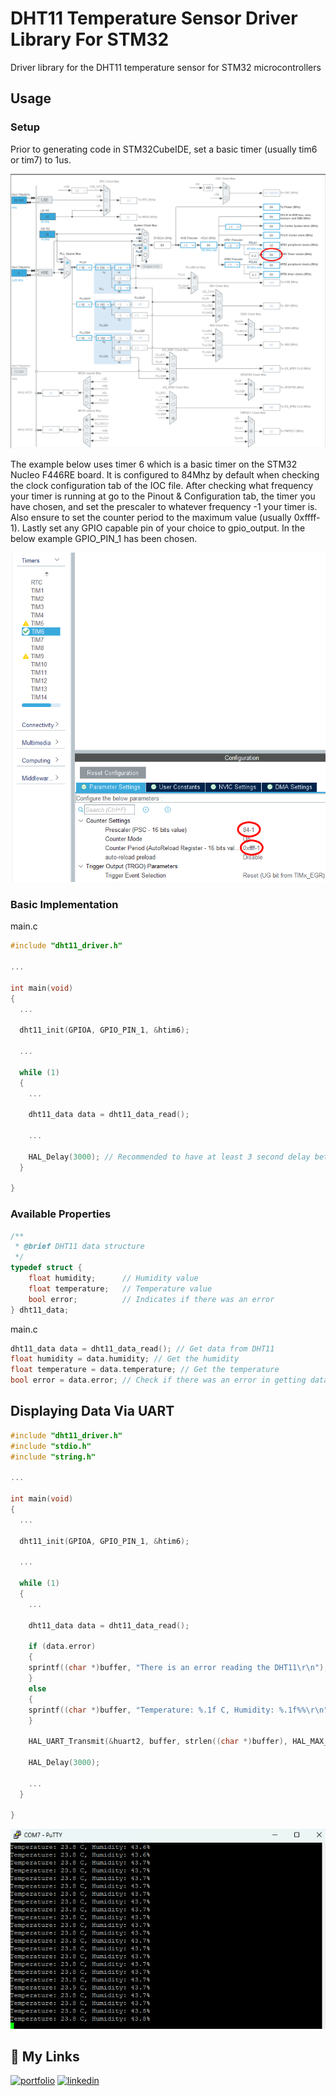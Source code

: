 
# DHT11 Temperature Sensor Driver Library For STM32

Driver library for the DHT11 temperature sensor for STM32 microcontrollers



## Usage
### Setup

Prior to generating code in STM32CubeIDE, set a basic timer (usually tim6 or tim7) to 1us.


![Clock Configuration](https://github.com/simarubhi/DHT11_Driver_STM32/blob/main/docs/clock_config.png)

The example below uses timer 6 which is a basic timer on the STM32 Nucleo F446RE board. It is configured to 84Mhz by default when checking the clock configuration tab of the IOC file. After checking what frequency your timer is running at go to the Pinout & Configuration tab, the timer you have chosen, and set the prescaler to whatever frequency -1 your timer is. Also ensure to set the counter period to the maximum value (usually 0xffff-1). Lastly set any GPIO capable pin of your choice to gpio_output. In the below example GPIO_PIN_1 has been chosen.

![Clock Prescaler](https://github.com/simarubhi/DHT11_Driver_STM32/blob/main/docs/clock_prescaler.png)


### Basic Implementation

main.c

```c
#include "dht11_driver.h"

...

int main(void)
{
  ...

  dht11_init(GPIOA, GPIO_PIN_1, &htim6);

  ...

  while (1)
  {
    ...
    
    dht11_data data = dht11_data_read();
    
    ...

    HAL_Delay(3000); // Recommended to have at least 3 second delay between reads
  }

}
```

### Available Properties
```c
/**
 * @brief DHT11 data structure
 */
typedef struct {
    float humidity;      // Humidity value
    float temperature;   // Temperature value
    bool error;          // Indicates if there was an error
} dht11_data;
```

main.c
```c
dht11_data data = dht11_data_read(); // Get data from DHT11
float humidity = data.humidity; // Get the humidity
float temperature = data.temperature; // Get the temperature
bool error = data.error; // Check if there was an error in getting data (requires #include <stdbool.h>)

```

## Displaying Data Via UART

```c
#include "dht11_driver.h"
#include "stdio.h"
#include "string.h"

...

int main(void)
{
  ...

  dht11_init(GPIOA, GPIO_PIN_1, &htim6);

  ...

  while (1)
  {
    ...
    
    dht11_data data = dht11_data_read();
    
    if (data.error)
    {
	sprintf((char *)buffer, "There is an error reading the DHT11\r\n");
    }
    else
    {
	sprintf((char *)buffer, "Temperature: %.1f C, Humidity: %.1f%%\r\n", data.temperature, data.humidity);
    }

    HAL_UART_Transmit(&huart2, buffer, strlen((char *)buffer), HAL_MAX_DELAY);

    HAL_Delay(3000);

    ...
  }

}
```
![UART Demo](https://github.com/simarubhi/DHT11_Driver_STM32/blob/main/docs/uart_demo.png)


## 🔗 My Links
[![portfolio](https://img.shields.io/badge/my_portfolio-000?style=for-the-badge&logo=ko-fi&logoColor=white)](https://simarubhi.com/)
[![linkedin](https://img.shields.io/badge/linkedin-0A66C2?style=for-the-badge&logo=linkedin&logoColor=white)](https://www.linkedin.com/in/simar-ubhi/)

